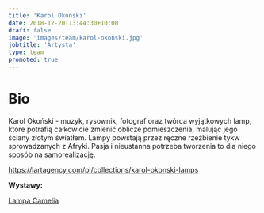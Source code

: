```yaml
---
title: 'Karol Okoński'
date: 2018-12-20T13:44:30+10:00
draft: false
image: 'images/team/karol-okonski.jpg'
jobtitle: 'Artysta'
type: team
promoted: true
---
```


# Bio

Karol Okoński - muzyk, rysownik, fotograf oraz twórca wyjątkowych lamp, które potrafią całkowicie zmienić oblicze pomieszczenia, malując jego ściany złotym światłem. Lampy powstają przez ręczne rzeźbienie tykw sprowadzanych z Afryki. Pasja i nieustanna potrzeba tworzenia to dla niego sposób na samorealizację.

<https://lartagency.com/pl/collections/karol-okonski-lamps>

**Wystawy:**

[Lampa Camelia](/wystawy/lampa-camelia)

